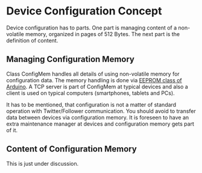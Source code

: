 # Device Configuration Concept
Device configuration has to parts. One part is managing content of a non-volatile memory, organized in pages of 512 Bytes. The next part is the definition of content.

## Managing Configuration Memory
Class ConfigMem handles all details of using non-volatile memory for configuration data. The memory handling is done via [EEPROM class of Arduino](https://www.arduino.cc/en/Reference/EEPROM). A TCP server is part of ConfigMem at typical devices and also a client is used on typical computers (smartphones, tablets and PCs).

It has to be mentioned, that configuration is not a matter of standard operation with Twitter/Follower communication. You should avoid to transfer data between devices via configuration memory. It is foreseen to have an extra maintenance manager at devices and configuration memory gets part of it.

## Content of Configuration Memory
This is just under discussion.

